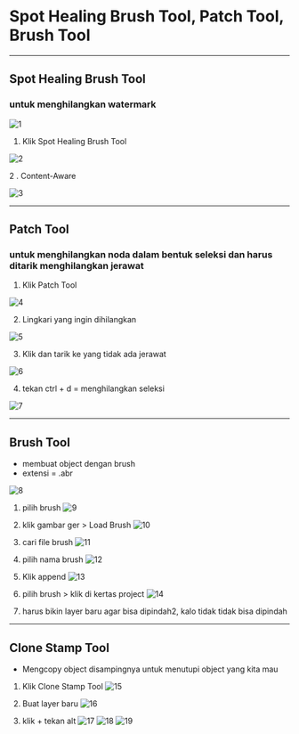 # Spot Healing Brush Tool, Patch Tool, Brush Tool

---

## Spot Healing Brush Tool

### untuk menghilangkan watermark

![1](../assets/img/3/img1.webp)

1. Klik Spot Healing Brush Tool

![2](../assets/img/3/img2.webp)

2 . Content-Aware

![3](../assets/img/3/img3.webp)

---

## Patch Tool

### untuk menghilangkan noda dalam bentuk seleksi dan harus ditarik menghilangkan jerawat

1. Klik Patch Tool

![4](../assets/img/3/img3.webp)

2. Lingkari yang ingin dihilangkan

![5](../assets/img/3/img5.webp)

3. Klik dan tarik ke yang tidak ada jerawat

![6](../assets/img/3/img6.webp)

4. tekan ctrl + d = menghilangkan seleksi

![7](../assets/img/3/img7.webp)

---

## Brush Tool

- membuat object dengan brush
- extensi = .abr

![8](../assets/img/3/img8.webp)

1. pilih brush
![9](../assets/img/3/img7.webp)

3. klik gambar ger > Load Brush
![10](../assets/img/3/img8.webp)

4. cari file brush
![11](../assets/img/3/img11.webp)

5. pilih nama brush
![12](../assets/img/3/img12.webp)

6. Klik append
![13](../assets/img/3/img13.webp)

7. pilih brush > klik di kertas project
![14](../assets/img/3/img14.webp)

8. harus bikin layer baru agar bisa dipindah2, kalo tidak tidak bisa dipindah

---

## Clone Stamp Tool

- Mengcopy object disampingnya untuk menutupi object yang kita mau

1. Klik Clone Stamp Tool
![15](../assets/img/3/img15.webp)

2. Buat layer baru
![16](../assets/img/3/img16.webp)

3. klik + tekan alt
![17](../assets/img/3/img17.webp)
![18](../assets/img/3/img18.webp)
![19](../assets/img/3/img19.webp)